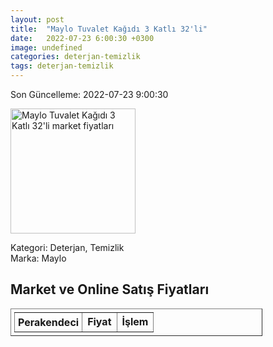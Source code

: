 ```yaml
---
layout: post
title:  "Maylo Tuvalet Kağıdı 3 Katlı 32'li"
date:   2022-07-23 6:00:30 +0300
image: undefined
categories: deterjan-temizlik
tags: deterjan-temizlik
---
```


Son Güncelleme: 2022-07-23 9:00:30

<img src="undefined" width="200" alt="Maylo Tuvalet Kağıdı 3 Katlı 32'li market fiyatları" />

Kategori: Deterjan, Temizlik
<br />
Marka: Maylo

<h2>Market ve Online Satış Fiyatları</h2>

<table border="1" style="padding: 5px;width:80%;">
  <tr>
    <td style="padding: 5px;"><strong>Perakendeci</strong></td>
    <td><strong>Fiyat</strong></td>
    <td><strong>İşlem</strong></td>
  </tr>
  
</table>
